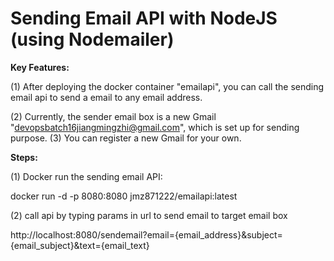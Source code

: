 # Sending Email API with NodeJS (using Nodemailer)

**Key Features:**

(1) After deploying the docker container "emailapi", you can call the sending email api to send a email to any email address.

(2) Currently, the sender email box is a new Gmail "devopsbatch16jiangmingzhi@gmail.com", which is set up for sending purpose.
(3) You can register a new Gmail for your own. 

**Steps:**

(1) Docker run the sending email API:

docker run -d -p 8080:8080 jmz871222/emailapi:latest

(2) call api by typing params in url to send email to target email box

http://localhost:8080/sendemail?email={email_address}&subject={email_subject}&text={email_text}
